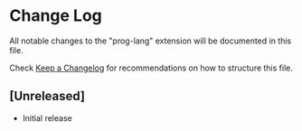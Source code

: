 # Change Log

All notable changes to the "prog-lang" extension will be documented in this file.

Check [Keep a Changelog](http://keepachangelog.com/) for recommendations on how to structure this file.

## [Unreleased]

- Initial release